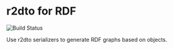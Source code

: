 r2dto for RDF
=============

![Build Status](https://travis-ci.org/nickswebsite/r2dto_rdf.svg?branch=master)

Use r2dto serializers to generate RDF graphs based on objects.
